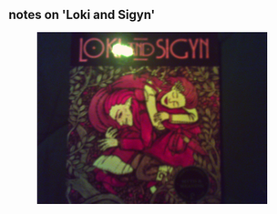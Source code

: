 ## notes on 'Loki and Sigyn'

<p align="center">
  <img src="https://github.com/stan-alam/literature/blob/develop/literati/JCampbell/Loki_nSigyn/images/PICT0016.JPG" width="80%" height="80%">
</p>